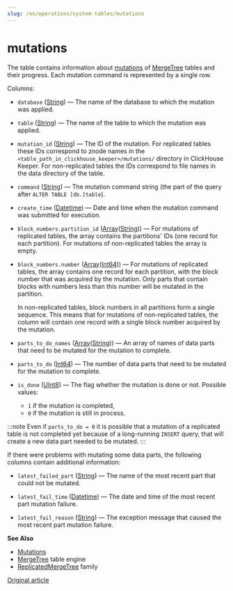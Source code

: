 ```yaml
---
slug: /en/operations/system-tables/mutations
---
```

# mutations

The table contains information about [mutations](/docs/en/sql-reference/statements/alter/overview.md/#mutations) of [MergeTree](/docs/en/engines/table-engines/mergetree-family/mergetree.md) tables and their progress. Each mutation command is represented by a single row.

Columns:

-   `database` ([String](/docs/en/sql-reference/data-types/string.md)) — The name of the database to which the mutation was applied.

-   `table` ([String](/docs/en/sql-reference/data-types/string.md)) — The name of the table to which the mutation was applied.

-   `mutation_id` ([String](/docs/en/sql-reference/data-types/string.md)) — The ID of the mutation. For replicated tables these IDs correspond to znode names in the `<table_path_in_clickhouse_keeper>/mutations/` directory in ClickHouse Keeper. For non-replicated tables the IDs correspond to file names in the data directory of the table.

-   `command` ([String](/docs/en/sql-reference/data-types/string.md)) — The mutation command string (the part of the query after `ALTER TABLE [db.]table`).

-   `create_time` ([Datetime](/docs/en/sql-reference/data-types/datetime.md)) —  Date and time when the mutation command was submitted for execution.

-   `block_numbers.partition_id` ([Array](/docs/en/sql-reference/data-types/array.md)([String](/docs/en/sql-reference/data-types/string.md))) — For mutations of replicated tables, the array contains the partitions' IDs (one record for each partition). For mutations of non-replicated tables the array is empty.

-   `block_numbers.number` ([Array](/docs/en/sql-reference/data-types/array.md)([Int64](/docs/en/sql-reference/data-types/int-uint.md))) — For mutations of replicated tables, the array contains one record for each partition, with the block number that was acquired by the mutation. Only parts that contain blocks with numbers less than this number will be mutated in the partition.

    In non-replicated tables, block numbers in all partitions form a single sequence. This means that for mutations of non-replicated tables, the column will contain one record with a single block number acquired by the mutation.

-   `parts_to_do_names` ([Array](/docs/en/sql-reference/data-types/array.md)([String](/docs/en/sql-reference/data-types/string.md))) — An array of names of data parts that need to be mutated for the mutation to complete.

-   `parts_to_do` ([Int64](/docs/en/sql-reference/data-types/int-uint.md)) — The number of data parts that need to be mutated for the mutation to complete.

-   `is_done` ([UInt8](/docs/en/sql-reference/data-types/int-uint.md)) — The flag whether the mutation is done or not. Possible values:
    -   `1` if the mutation is completed,
    -   `0` if the mutation is still in process.

:::note
Even if `parts_to_do = 0` it is possible that a mutation of a replicated table is not completed yet because of a long-running `INSERT` query, that will create a new data part needed to be mutated.
:::

If there were problems with mutating some data parts, the following columns contain additional information:

-   `latest_failed_part` ([String](/docs/en/sql-reference/data-types/string.md)) — The name of the most recent part that could not be mutated.

-   `latest_fail_time` ([Datetime](/docs/en/sql-reference/data-types/datetime.md)) — The date and time of the most recent part mutation failure.

-   `latest_fail_reason` ([String](/docs/en/sql-reference/data-types/string.md)) — The exception message that caused the most recent part mutation failure.

**See Also**

-   [Mutations](/docs/en/sql-reference/statements/alter/overview.md/#mutations)
-   [MergeTree](/docs/en/engines/table-engines/mergetree-family/mergetree.md) table engine
-   [ReplicatedMergeTree](/docs/en/engines/table-engines/mergetree-family/replication.md) family

[Original article](https://clickhouse.com/docs/en/operations/system-tables/mutations) <!--hide-->
